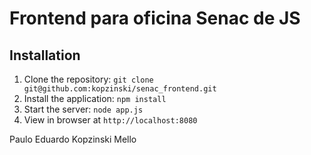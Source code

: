 # Frontend para oficina Senac de JS

## Installation

1. Clone the repository: `git clone git@github.com:kopzinski/senac_frontend.git`
2. Install the application: `npm install`
3. Start the server: `node app.js`
4. View in browser at `http://localhost:8080`

Paulo Eduardo Kopzinski Mello
